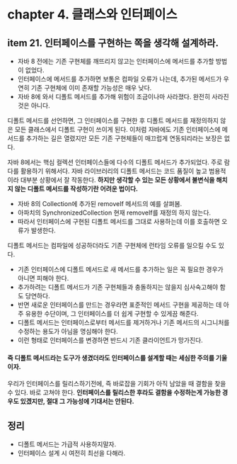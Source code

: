 # chapter 4. 클래스와 인터페이스

## item 21. 인터페이스를 구현하는 쪽을 생각해 설계하라.

* 자바 8 전에는 기존 구현체를 깨뜨리지 않고는 인터페이스에 메서드를 추가할 방법이 없었다.
* 인터페이스에 메서드를 추가하면 보통은 컴파일 오류가 나는데, 추가된 메서드가 우연히 기존 구현체에 이미 존재할 가능성은 매우 낮다.
* 자바 8에 와서 디폴트 메서드를 추가해 위험이 조금이나마 사라졌다. 완전히 사라진 것은 아니다.

디폴트 메서드를 선언하면, 그 인터페이스를 구현한 후 디폴트 메서드를 재정의하지 않은 모든 클래스에서 디폴트 구현이 쓰이게 된다.
이처럼 자바에도 기존 인터페이스에 메서드를 추가하는 길은 열렸지만 모든 기존 구현체들이 매끄럽게 연동되리라는 보장은 없다.
 
자바 8에서는 핵심 컬렉션 인터페이스들에 다수의 디폴트 메서드가 추가되었다. 주로 람다를 활용하기 위해서다.
자바 라이브러리의 디폴트 메서드는 코드 품질이 높고 범용적이라 대부분 상황에서 잘 작동한다.
__하지만 생각할 수 있는 모든 상황에서 불변식을 해치지 않는 디폴트 메서드를 작성하기란 어려운 법이다.__


* 자바 8의 Collection에 추가된 removeIf 메서드의 예를 살펴봄.
* 아파치의 SynchronizedCollection 현재 removeIf를 재정의 하지 않는다.
* 따라서 인터페이스에 구현된 디폴트 메서드를 그대로 사용하는데 이를 호출하면 오류가 발생한다.

디폴트 메서드는 컴파일에 성공하더라도 기존 구현체에 런타임 오류를 일으킬 수도 있다.

* 기존 인터페이스에 디폴트 메서드로 새 메서드를 추가하는 일은 꼭 필요한 경우가 아니면 피해야 한다.
* 추가하려는 디폴트 메서드가 기존 구현체들과 충돌하지는 않을지 심사숙고해야 함도 당연하다.
* 반면 새로운 인터페이스를 만드는 경우라면 표준적인 메서드 구현을 제공하는 데 아주 유용한 수단이며, 그 인터페이스를 더 쉽게 구현할 수 있게끔 해준다.
* 디폴트 메서드는 인터페이스로부터 메서드를 제거하거나 기존 메서드의 시그니처를 수정하는 용도가 아님을 명심해야 한다.
* 이런 형태로 인터페이스를 변경하면 반드시 기존 클라이언트가 망가진다.

#### 즉 디폴트 메서드라는 도구가 생겼더라도 인터페이스를 설계할 때는 세심한 주의를 기울이자.

우리가 인터페이스를 릴리스하기전에, 즉 바로잡을 기회가 아직 남았을 때 결함을 찾을 수 있다. 바로 고쳐야 한다.
__인터페이스를 릴리스한 후라도 결함을 수정하는게 가능한 경우도 있겠지만, 절대 그 가능성에 기대서는 안된다.__

## 정리

* 디폴트 메서드는 가급적 사용하지말자.
* 인터페이스 설계 시 여전히 최선을 다해라.
